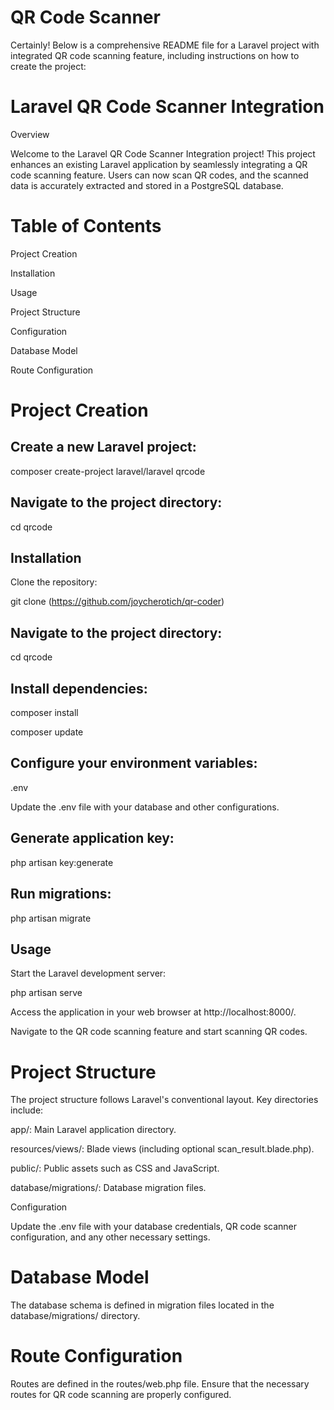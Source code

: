 # QR Code Scanner

Certainly! Below is a comprehensive README file for a Laravel project with integrated QR code scanning feature, including instructions on how to create the project:

# Laravel QR Code Scanner Integration
Overview

Welcome to the Laravel QR Code Scanner Integration project! This project enhances an existing Laravel application by seamlessly integrating a QR code scanning feature. Users can now scan QR codes, and the scanned data is accurately extracted and stored in a PostgreSQL database.

# Table of Contents
Project Creation

Installation

Usage

Project Structure

Configuration

Database Model

Route Configuration

# Project Creation

## Create a new Laravel project:

composer create-project laravel/laravel qrcode

## Navigate to the project directory:


cd qrcode

## Installation

Clone the repository:


git clone (https://github.com/joycherotich/qr-coder)
## Navigate to the project directory:
cd qrcode
## Install dependencies:
composer install

composer update
## Configure your environment variables:
 .env
 
Update the .env file with your database and other configurations.

## Generate application key:


php artisan key:generate
## Run migrations:

php artisan migrate
## Usage
Start the Laravel development server:

php artisan serve

Access the application in your web browser at http://localhost:8000/.

Navigate to the QR code scanning feature and start scanning QR codes.

# Project Structure
The project structure follows Laravel's conventional layout. Key directories include:

app/: Main Laravel application directory.

resources/views/: Blade views (including optional scan_result.blade.php).

public/: Public assets such as CSS and JavaScript.

database/migrations/: Database migration files.

Configuration

Update the .env file with your database credentials, QR code scanner configuration, and any other necessary settings.

# Database Model
The database schema is defined in migration files located in the database/migrations/ directory.

# Route Configuration
Routes are defined in the routes/web.php file. Ensure that the necessary routes for QR code scanning are properly configured.

